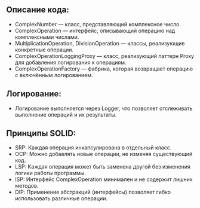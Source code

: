 ## Описание кода:
- ComplexNumber — класс, представляющий комплексное число.
- ComplexOperation — интерфейс, описывающий операцию над комплексными числами.
- MultiplicationOperation, DivisionOperation — классы, реализующие конкретные операции.
- ComplexOperationLoggingProxy — класс, реализующий паттерн Proxy для добавления логирования к операциям.
- ComplexOperationFactory — фабрика, которая возвращает операцию с включённым логированием.
## Логирование:
- Логирование выполняется через Logger, что позволяет отслеживать выполнение операций и их результаты.

## Принципы SOLID:
- SRP: Каждая операция инкапсулирована в отдельный класс.
- OCP: Можно добавлять новые операции, не изменяя существующий код.
- LSP: Каждая операция может быть заменена другой без изменения логики работы программы.
- ISP: Интерфейс ComplexOperation минимален и не содержит лишних методов.
- DIP: Применение абстракций (интерфейсы) позволяет гибко использовать различные операции.

